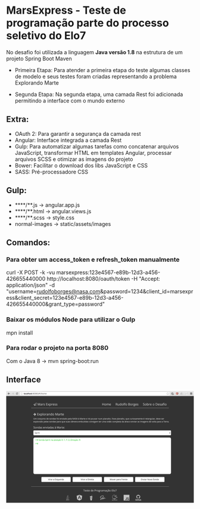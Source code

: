 # MarsExpress - Teste de programação parte do processo seletivo do Elo7
	
No desafio foi utilizada a linguagem <b>Java versão 1.8</b> na estrutura de um projeto Spring Boot Maven
	
* Primeira Etapa: Para atender a primeira etapa do teste algumas classes de modelo e seus testes foram criadas representando a problema Explorando Marte
	
* Segunda Etapa: Na segunda etapa, uma camada Rest foi adicionada permitindo a interface com o mundo externo
	
## Extra:

* OAuth 2: Para garantir a segurança da camada rest
* Angular: Interface integrada a camada Rest
* Gulp: Para automatizar algumas tarefas como concatenar arquivos JavaScript, transformar HTML em templates Angular, processar arquivos SCSS e otimizar as imagens do projeto
* Bower: Facilitar o download dos libs JavaScript e CSS
* SASS: Pré-processadore CSS
 
## Gulp:

* ****/**.js -> angular.app.js
* ****/**.html -> angular.views.js
* ****/**.scss -> style.css
* normal-images -> static/assets/images
	
## Comandos:
### Para obter um access_token e refresh_token manualmente</h3>
curl -X POST -k -vu marsexpress:123e4567-e89b-12d3-a456-426655440000 http://localhost:8080/oauth/token -H "Accept: application/json" -d "username=rudolfoborges@nasa.com&password=1234&client_id=marsexpress&client_secret=123e4567-e89b-12d3-a456-426655440000&grant_type=password"
	
### Baixar os módulos Node para utilizar o Gulp
mpn install
	
### Para rodar o projeto na porta 8080
Com o Java 8 -> mvn spring-boot:run

## Interface

![alt text](https://github.com/rudolfoborges/MarsExpress/blob/master/marsexpress.png "Mars Express")
